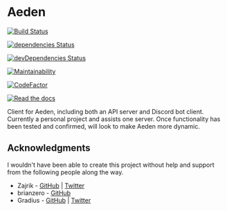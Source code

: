 # Aeden

[![Build Status](https://travis-ci.org/kata-codes/Aeden.svg?branch=master)](https://travis-ci.org/kata-codes/Aeden)

[![dependencies Status](https://david-dm.org/kata-codes/aeden/status.svg)](https://david-dm.org/kata-codes/aeden)

[![devDependencies Status](https://david-dm.org/kata-codes/aeden/dev-status.svg)](https://david-dm.org/kata-codes/aeden?type=dev)

[![Maintainability](https://api.codeclimate.com/v1/badges/3a6bb944bc4c922b8fe7/maintainability)](https://codeclimate.com/github/kata-codes/Aeden/maintainability)

[![CodeFactor](https://www.codefactor.io/repository/github/kata-codes/aeden/badge)](https://www.codefactor.io/repository/github/kata-codes/aeden)

[![Read the docs](https://img.shields.io/badge/read%20the-docs-428bca.svg)](https://kata-codes.github.io/Aeden/)

Client for Aeden, including both an API server and Discord bot client.  Currently a personal project and assists one server.
Once functionality has been tested and confirmed, will look to make Aeden more dynamic.

## Acknowledgments

I wouldn't have been able to create this project without help and support from the following people along the way.

* Zajrik - [GitHub](https://github.com/zajrik) | [Twitter](https://twitter.com/zajrik)
* brianzero - [GitHub](https://github.com/brianzero)
* Gradius - [GitHub](https://github.com/gradiuscypher) | [Twitter](https://twitter.com/0xgradius)
